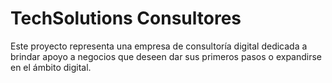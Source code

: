 # TechSolutions Consultores

Este proyecto representa una empresa de consultoría digital dedicada a brindar apoyo a negocios que deseen dar sus primeros pasos o expandirse en el ámbito digital.
